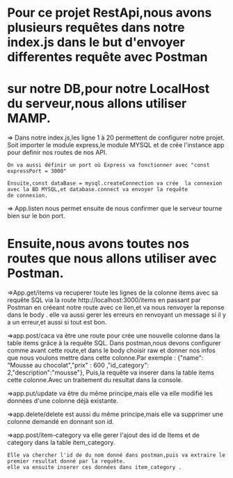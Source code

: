 # Pour ce projet RestApi,nous avons plusieurs requêtes dans notre index.js dans le but d'envoyer differentes requête avec Postman
# sur notre DB,pour notre LocalHost du serveur,nous allons utiliser MAMP.

=> Dans notre index.js,les ligne 1 à 20 permettent de configurer notre projet.
    Soit importer le module express,le module MYSQL et de crée l'instance app pour definir nos routes de nos API.

    On va aussi définir un port où Express va fonctionner avec "const expressPort = 3000"

    Ensuite,const dataBase = mysql.createConnection va crée  la connexion avec la BD MYSQL,et database.connect va envoyer la requête 
    de connexion.

=> App.listen nous permet ensuite de nous confirmer que le serveur tourne bien sur le bon port.

# Ensuite,nous avons toutes nos routes que nous allons utiliser avec Postman.

=>App.get/items va recuperer toute les lignes de la colonne items 
    avec sa requête SQL via la route http://localhost:3000/items 
    en passant par Postman en créeant notre route avec ce lien,et va nous renvoyer la reponse dans le body .
    elle va aussi gerer les erreurs en renvoyant un message si il y a un erreur,et aussi si tout est bon.

=>app.post/caca va être une route pour crée une nouvelle colonne dans la table items grâce à la requête SQL.
    Dans postman,nous devons configurer comme avant cette route,et dans le body choisir raw et donner nos infos que nous voulons
    mettre dans cette colonne.Par exemple : {"name": "Mousse au chocolat","prix" : 600 ,"id_category": 2,"description":"mousse"},
    Puis,la requête va inserer dans la table items cette colonne.Avec un traitement du resultat dans la console.

=>app.put/update va être du même principe,mais elle va elle modifié les données d'une colonne déjà existante.

=>app.delete/delete est aussi du même principe,mais elle va supprimer une colonne demandé en donnant son id.

=>app.post/item-category va elle gerer l'ajout des id de Items et de category dans la table item_category.

    Elle va chercher l'id de du nom donné dans postman,puis va extraire le premier resultat donné par la requête.
    elle va ensuite inserer ces données dans item_category .





